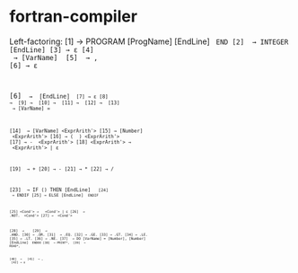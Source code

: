 # fortran-compiler
Left-factoring:
[1] <Program> → PROGRAM [ProgName] [EndLine] <Vars> <Code> END
[2] <Vars> → INTEGER <VarList> [EndLine]
[3] → ε
[4] <VarList> → [VarName] <VarList-tail>
[5] <VarList-tail> → , <VarList>
[6] → ε


[6] <Code> → <Instruction> [EndLine] <Code>
[7] → ε
[8] <Instruction> → <Assign>
[9] → <If>
[10] → <Do>
[11] → <Print>
[12] → <Read>
[13] <Assign> → [VarName] = <ExprArith>

[14] <ExprArith> → [VarName] <ExprArith'>
[15] → [Number] <ExprArith> <ExprArith'>
[16] → ( <ExprArith> ) <ExprArith'>
[17] → - <ExprArith> <ExprArith'>
[18] <ExprArith'> → <Op> <ExprArith> <ExprArith'> | ε

[19] <Op> → +
[20] → -
[21] → *
[22] → /

[23] <If> → IF (<Cond>) THEN [EndLine] <Code> <If-tail>
[24] <If-tail> → ENDIF
[25] → ELSE [EndLine] <Code> ENDIF

[25] <Cond'> → <BinOp> <Cond> <Cond'> | ε
[26] <Cond> → .NOT. <SimpleCond> <Cond'>
[27] → <SimpleCond> <Cond'>

[28] <SimpleCond> → <ExprArith> <Comp> <ExprArith>
[29] <BinOp> → .AND.
[30] → .OR.
[31] <Comp> → .EQ.
[32] → .GE.
[33] → .GT.
[34] → .LE.
[35] → .LT.
[36] → .NE.
[37] <Do> → DO [VarName] = [Number], [Number] [EndLine] <Code> ENDDO
[38] <Print> → PRINT*, <ExpList>
[39] <Read> → READ*, <VarList>

[40] <ExpList> → <ExprArith> <ExpList-tail>
[41] <ExpList-tail> → , <ExpList>
[42] → ε
